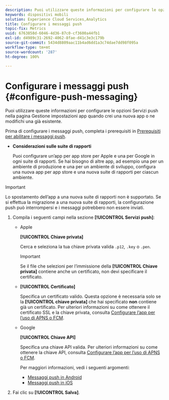 ```yaml
---
description: Puoi utilizzare queste informazioni per configurare le opzioni Servizi push nella pagina Gestione impostazioni app quando crei una nuova app o ne modifichi una già esistente.
keywords: dispositivi mobili
solution: Experience Cloud Services,Analytics
title: Configurare i messaggi push
topic-fix: Metrics
uuid: 6763858d-6046-4d36-87c0-cf3600a44fb1
exl-id: d4989c31-2692-4062-8fae-d41c3e3c179b
source-git-commit: 5434d8809aac11b4ad6dd1a3c74dae7dd98f095a
workflow-type: tm+mt
source-wordcount: '287'
ht-degree: 100%

---
```


# Configurare i messaggi push {#configure-push-messaging}

Puoi utilizzare queste informazioni per configurare le opzioni Servizi push nella pagina Gestione impostazioni app quando crei una nuova app o ne modifichi una già esistente.

Prima di configurare i messaggi push, completa i prerequisiti in [Prerequisiti per abilitare i messaggi push](/help/using/c-manage-app-settings/c-mob-confg-app/configure-push-messaging/prerequisites-push-messaging.md).

* **Considerazioni sulle suite di rapporti**

   Puoi configurare un’app per app store per Apple e una per Google in ogni suite di rapporti. Se hai bisogno di altre app, ad esempio una per un ambiente di produzione e una per un ambiente di sviluppo, configura una nuova app per app store e una nuova suite di rapporti per ciascun ambiente.

>[!IMPORTANT]
>
>Lo spostamento dell’app a una nuova suite di rapporti non è supportato. Se si effettua la migrazione a una nuova suite di rapporti, la configurazione push può interrompersi e i messaggi potrebbero non essere inviati.

1. Compila i seguenti campi nella sezione **[!UICONTROL Servizi push]**:

   * Apple

      **[!UICONTROL Chiave privata]**

      Cerca e seleziona la tua chiave privata valida `.p12`, `.key` o `.pen`.

      >[!IMPORTANT]
      >Se il file che selezioni per l’immissione della **[!UICONTROL Chiave privata]** contiene anche un certificato, non devi specificare il certificato.

   * **[!UICONTROL Certificato]**

      Specifica un certificato valido. Questa opzione è necessaria solo se la **[!UICONTROL chiave privata]** che hai specificato **non** contiene già un certificato. Per ulteriori informazioni su come ottenere il certificato SSL e la chiave privata, consulta [Configurare l’app per l’uso di APNS o FCM](/help/using/c-manage-app-settings/c-mob-confg-app/configure-push-messaging/configure-app-apns-gcm.md).

   * Google

      **[!UICONTROL Chiave API]**

      Specifica una chiave API valida. Per ulteriori informazioni su come ottenere la chiave API, consulta [Configurare l’app per l’uso di APNS o FCM](/help/using/c-manage-app-settings/c-mob-confg-app/configure-push-messaging/configure-app-apns-gcm.md).

      Per maggiori informazioni, vedi i seguenti argomenti:

      * [Messaggi push in Android](/help/android/messaging-main/push-messaging/push-messaging.md)
      * [Messaggi push in iOS](/help/ios/messaging-main/push-messaging/push-messaging.md)

1. Fai clic su **[!UICONTROL Salva]**.
